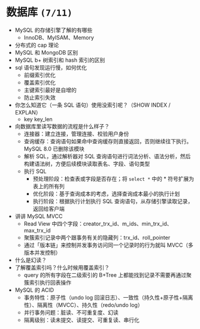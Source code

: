 # 数据库 <Badge text="P1" type="warning"/> `(7/11)`

- MySQL 的存储引擎了解的有哪些
  - InnoDB、MyISAM、Memory
- 分布式的 cap 理论
- MySQL 和 MongoDB 区别
- MySQL b+ 树索引和 hash 索引的区别
- sql 语句发现运行慢，如何优化
  - 前缀索引优化
  - 覆盖索引优化
  - 主键索引最好是自增的
  - 防止索引失效
- 你怎么知道它（一条 SQL 语句）使用没索引呢？（SHOW INDEX / EXPLAN）
  - key key_len
- 向数据库里读写数据的流程是什么样子？
  - 连接器：建立连接，管理连接、校验用户身份
  - 查询缓存：查询语句如果命中查询缓存则直接返回，否则继续往下执行。MySQL 8.0 已删除该模块
  - 解析 SQL，通过解析器对 SQL 查询语句进行词法分析、语法分析，然后构建语法树，方便后续模块读取表名、字段、语句类型
  - 执行 SQL
    - 预处理阶段：检查表或字段是否存在；将 `select *` 中的 * 符号扩展为表上的所有列
    - 优化阶段：基于查询成本的考虑，选择查询成本最小的执行计划
    - 执行阶段：根据执行计划执行 SQL 查询语句，从存储引擎读取记录，返回给客户端
- 讲讲 MySQL MVCC
  - Read View 中四个字段：creator_trx_id、m_ids、min_trx_id、max_trx_id
  - 聚簇索引记录中两个跟事务有关的隐藏列：trx_id、roll_pointer
  - 通过「版本链」来控制并发事务访问同一个记录时的行为就叫 MVCC（多版本并发控制）
- 什么是幻读？
- 了解覆盖索引吗？什么时候用覆盖索引？
  - query 的所有字段在二级索引的 B+Tree 上都能找到记录不需要再通过聚簇索引执行回表操作
- MySQL 的 ACID
  - 事务特性：原子性（undo log 回滚日志）、一致性（持久性+原子性+隔离性）、隔离性（MVCC）、持久性（redo/undo log）
  - 并行事务问题：脏读、不可重复度、幻读
  - 隔离级别：读未提交、读提交、可重复读、串行化